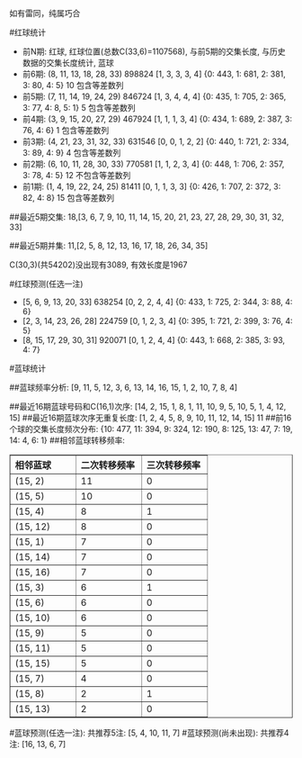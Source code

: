 <!-- 
.. title: 双色球2014004期(2014-01-09)数据分析报告
.. slug: slott-2014004-2014-01-09-report
.. date: 2014-01-10 08:00:00 UTC+08:00
.. tags: Lottery
.. link: 
.. description: 
.. type: text
-->

如有雷同，纯属巧合

<!-- TEASER_END-->

#红球统计

- 前N期: 红球, 红球位置(总数C(33,6)=1107568), 与前5期的交集长度, 与历史数据的交集长度统计, 蓝球
- 前6期: (8, 11, 13, 18, 28, 33) 898824 [1, 3, 3, 3, 4] {0: 443, 1: 681, 2: 381, 3: 80, 4: 5} 10 包含等差数列
- 前5期: (7, 11, 14, 19, 24, 29) 846724 [1, 3, 4, 4, 4] {0: 435, 1: 705, 2: 365, 3: 77, 4: 8, 5: 1} 5 包含等差数列
- 前4期: (3, 9, 15, 20, 27, 29) 467924 [1, 1, 1, 3, 4] {0: 434, 1: 689, 2: 387, 3: 76, 4: 6} 1 包含等差数列
- 前3期: (4, 21, 23, 31, 32, 33) 631546 [0, 0, 1, 2, 2] {0: 440, 1: 721, 2: 334, 3: 89, 4: 9} 4 包含等差数列
- 前2期: (6, 10, 11, 28, 30, 33) 770581 [1, 1, 2, 3, 4] {0: 448, 1: 706, 2: 357, 3: 78, 4: 5} 12 不包含等差数列
- 前1期: (1, 4, 19, 22, 24, 25) 81411 [0, 1, 1, 3, 3] {0: 426, 1: 707, 2: 372, 3: 82, 4: 8} 15 包含等差数列

##最近5期交集:
18,[3, 6, 7, 9, 10, 11, 14, 15, 20, 21, 23, 27, 28, 29, 30, 31, 32, 33]

##最近5期并集:
11,[2, 5, 8, 12, 13, 16, 17, 18, 26, 34, 35]

C(30,3)(共54202)没出现有3089, 
有效长度是1967

#红球预测(任选一注)

- [5, 6, 9, 13, 20, 33] 638254 [0, 2, 2, 4, 4] {0: 433, 1: 725, 2: 344, 3: 88, 4: 6}
- [2, 3, 14, 23, 26, 28] 224759 [0, 1, 2, 3, 4] {0: 395, 1: 721, 2: 399, 3: 76, 4: 5}
- [8, 15, 17, 29, 30, 31] 920071 [0, 1, 2, 4, 4] {0: 443, 1: 668, 2: 385, 3: 93, 4: 7}

#蓝球统计

##蓝球频率分析:
[9, 11, 5, 12, 3, 6, 13, 14, 16, 15, 1, 2, 10, 7, 8, 4]

##最近16期蓝球号码和C(16,1)次序:
[14, 2, 15, 1, 8, 1, 11, 10, 9, 5, 10, 5, 1, 4, 12, 15]
##最近16期蓝球次序无重复长度:
[1, 2, 4, 5, 8, 9, 10, 11, 12, 14, 15] 11
##前16个球的交集长度频次分布:
{10: 477, 11: 394, 9: 324, 12: 190, 8: 125, 13: 47, 7: 19, 14: 4, 6: 1}
##相邻蓝球转移频率:
<table border="1" class="table table-striped dataframe">
  <thead>
    <tr style="text-align: left;">
      <th style="min-width: 100px;">相邻蓝球</th>
      <th style="min-width: 100px;">二次转移频率</th>
      <th style="min-width: 100px;">三次转移频率</th>
    </tr>
  </thead>
  <tbody>
    <tr>
      <td>  (15, 2)</td>
      <td> 11</td>
      <td> 0</td>
    </tr>
    <tr>
      <td>  (15, 5)</td>
      <td> 10</td>
      <td> 0</td>
    </tr>
    <tr>
      <td>  (15, 4)</td>
      <td>  8</td>
      <td> 1</td>
    </tr>
    <tr>
      <td> (15, 12)</td>
      <td>  8</td>
      <td> 0</td>
    </tr>
    <tr>
      <td>  (15, 1)</td>
      <td>  7</td>
      <td> 0</td>
    </tr>
    <tr>
      <td> (15, 14)</td>
      <td>  7</td>
      <td> 0</td>
    </tr>
    <tr>
      <td> (15, 16)</td>
      <td>  7</td>
      <td> 0</td>
    </tr>
    <tr>
      <td>  (15, 3)</td>
      <td>  6</td>
      <td> 1</td>
    </tr>
    <tr>
      <td>  (15, 6)</td>
      <td>  6</td>
      <td> 0</td>
    </tr>
    <tr>
      <td> (15, 10)</td>
      <td>  6</td>
      <td> 0</td>
    </tr>
    <tr>
      <td>  (15, 9)</td>
      <td>  5</td>
      <td> 0</td>
    </tr>
    <tr>
      <td> (15, 11)</td>
      <td>  5</td>
      <td> 0</td>
    </tr>
    <tr>
      <td> (15, 15)</td>
      <td>  5</td>
      <td> 0</td>
    </tr>
    <tr>
      <td>  (15, 7)</td>
      <td>  4</td>
      <td> 0</td>
    </tr>
    <tr>
      <td>  (15, 8)</td>
      <td>  2</td>
      <td> 1</td>
    </tr>
    <tr>
      <td> (15, 13)</td>
      <td>  2</td>
      <td> 0</td>
    </tr>
  </tbody>
</table>
#蓝球预测(任选一注):
共推荐5注: [5, 4, 10, 11, 7]
#蓝球预测(尚未出现):
共推荐4注: [16, 13, 6, 7]

